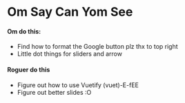 # Om Say Can Yom See

#### Om do this:
* Find how to format the Google button plz thx to top right
* Little dot things for sliders and arrow

#### Roguer do this
* Figure out how to use Vuetify (vuet)-E-fEE
* Figure out better slides :O
